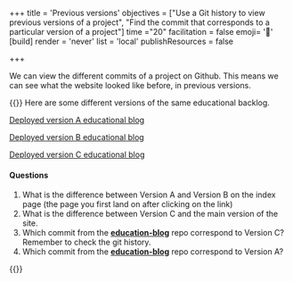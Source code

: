 +++
title = 'Previous versions'
objectives = ["Use a Git history to view previous versions of a project", "Find the commit that corresponds to a particular version of a project"]
time ="20"
facilitation = false
emoji= '📜'
[build]
  render = 'never'
  list = 'local'
  publishResources = false

+++

We can view the different commits of a project on Github. This means we can see what the website looked like before, in previous versions.

{{<note type="exercise" title="exercise 4.1">}}
Here are some different versions of the same educational backlog.

[Deployed version A educational blog](https://git-demo-week1-version-a.netlify.app/)

<!---
Version A should have a test p element on the index page
-->

[Deployed version B educational blog](https://git-demo-week1-version-b.netlify.app/)

<!---
Version B should have nothing on the index page
-->

[Deployed version C educational blog](https://git-demo-week1-version-c.netlify.app/)

<!---
Version C should be same as production deployment but with some rogue characters on the page
-->

#### Questions

1. What is the difference between Version A and Version B on the index page (the page you first land on after clicking on the link)
1. What is the difference between Version C and the main version of the site.
1. Which commit from the [**education-blog**](https://github.com/CodeYourFuture/education-blog/commits/main) repo correspond to Version C? Remember to check the git history.
1. Which commit from the [**education-blog**](https://github.com/CodeYourFuture/education-blog/commits/main) repo correspond to Version A?

{{</note>}}
